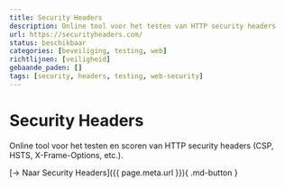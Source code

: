 ```yaml
---
title: Security Headers
description: Online tool voor het testen van HTTP security headers
url: https://securityheaders.com/
status: beschikbaar
categories: [beveiliging, testing, web]
richtlijnen: [veiligheid]
gebaande_paden: []
tags: [security, headers, testing, web-security]
---
```


# Security Headers

Online tool voor het testen en scoren van HTTP security headers (CSP, HSTS, X-Frame-Options, etc.).

[→ Naar Security Headers]({{ page.meta.url }}){ .md-button }
